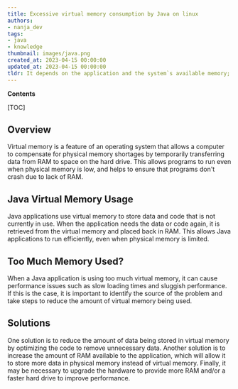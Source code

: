 ```yaml
---
title: Excessive virtual memory consumption by Java on linux
authors:
- nanja_dev
tags:
- java
- knowledge
thumbnail: images/java.png
created_at: 2023-04-15 00:00:00
updated_at: 2023-04-15 00:00:00
tldr: It depends on the application and the system`s available memory; too much memory usage can indicate a memory leak or an inefficient algorithm.
---
```


**Contents**

[TOC]

## Overview
Virtual memory is a feature of an operating system that allows a computer to compensate for physical memory shortages by temporarily transferring data from RAM to space on the hard drive. This allows programs to run even when physical memory is low, and helps to ensure that programs don't crash due to lack of RAM.

## Java Virtual Memory Usage
Java applications use virtual memory to store data and code that is not currently in use. When the application needs the data or code again, it is retrieved from the virtual memory and placed back in RAM. This allows Java applications to run efficiently, even when physical memory is limited.

## Too Much Memory Used?
When a Java application is using too much virtual memory, it can cause performance issues such as slow loading times and sluggish performance. If this is the case, it is important to identify the source of the problem and take steps to reduce the amount of virtual memory being used.

## Solutions
One solution is to reduce the amount of data being stored in virtual memory by optimizing the code to remove unnecessary data. Another solution is to increase the amount of RAM available to the application, which will allow it to store more data in physical memory instead of virtual memory. Finally, it may be necessary to upgrade the hardware to provide more RAM and/or a faster hard drive to improve performance.
